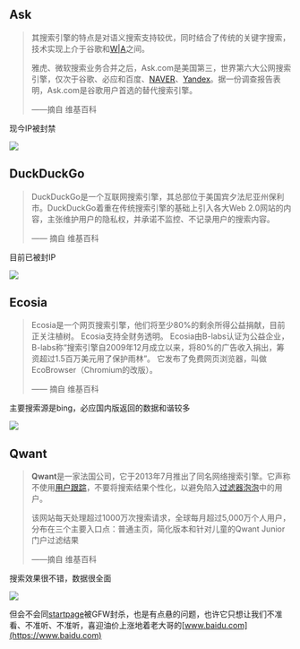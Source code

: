 ## Ask

> 其搜索引擎的特点是对语义搜索支持较优，同时结合了传统的关键字搜索，技术实现上介于谷歌和[W|A](https://zh.wikipedia.org/wiki/Wolfram_Alpha)之间。
>
> 雅虎、微软搜索业务合并之后，Ask.com是美国第三，世界第六大公网搜索引擎，仅次于谷歌、必应和百度、[NAVER](https://zh.wikipedia.org/wiki/NAVER)、[Yandex](https://zh.wikipedia.org/wiki/Yandex)。据一份调查报告表明，Ask.com是谷歌用户首选的替代搜索引擎。
>
> ——摘自 维基百科

现今IP被封禁

<!-- ![](https://ipfs.io/ipfs/QmY2qrPY83q7qU4KHPC2D4tynwgj3ikCnNmPtEHzXfa3SH?1.png) -->

![](https://i.postimg.cc/3xDQ39nS/2018-04-30-140950.png)

## DuckDuckGo

> DuckDuckGo是一个互联网搜索引擎，其总部位于美国宾夕法尼亚州保利市。DuckDuckGo着重在传统搜索引擎的基础上引入各大Web 2.0网站的内容，主张维护用户的隐私权，并承诺不监控、不记录用户的搜索内容。
>
>—— 摘自 维基百科

目前已被封IP

<!-- ![](http://ipfs.io/ipfs/QmUGinkyFHMaec77wF72s5qz9rh1YBJvzC4ZiMjY5XGjri?4.png) -->

![](https://i.postimg.cc/C5K9X4R4/2018-04-30-135848.png)

## Ecosia

> Ecosia是一个网页搜索引擎，他们将至少80%的剩余所得公益捐献，目前正关注植树。 Ecosia支持全财务透明。 Ecosia由B-labs认证为公益企业，B-labs称“搜索引擎自2009年12月成立以来，将80%的广告收入捐出，筹资超过1.5百万美元用了保护雨林”。 它发布了免费网页浏览器，叫做EcoBrowser（Chromium的改版）。
>
>—— 摘自 维基百科

主要搜索源是bing，必应国内版返回的数据和谐较多

<!-- ![](https://ipfs.io/ipfs/QmNQ5qgTaaT1A4q7cwqYinbvi3nzC4qaA4reEhZfnBaFGa?4.png) -->

![](https://i.postimg.cc/NFLPpfnJ/2018-04-28-210623.png)

## Qwant

> **Qwant**是一家法国公司，它于2013年7月推出了同名网络搜索引擎。它声称不使用[用户跟踪](https://en.wikipedia.org/wiki/Website_visitor_tracking)，不要将搜索结果个性化，以避免陷入[过滤器泡泡](https://en.wikipedia.org/wiki/Filter_bubble)中的用户。
>
> 该网站每天处理超过1000万次搜索请求，全球每月超过5,000万个人用户，分布在三个主要入口点：普通主页，简化版本和针对儿童的Qwant Junior门户过滤结果 
>
> ——摘自 维基百科

搜索效果很不错，数据很全面

<!-- ![](https://ipfs.io/ipfs/QmZbGQihNC8zKhBxFxNc7jWtF3qML4jfjXE7aCwozQRQPg?1.png) -->

![](https://i.postimg.cc/GhWSxRxK/2018-05-01-084517.png)

但会不会同[startpage](https://www.startpage.com/)被GFW封杀，也是有点悬的问题，也许它只想让我们不准看、不准听、不准听，喜迎油价上涨地着老大哥的[www.baidu.com](https://www.baidu.com)

